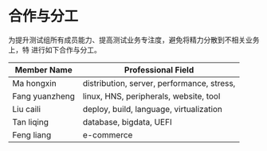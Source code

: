 合作与分工
==========

为提升测试组所有成员能力、提高测试业务专注度，避免将精力分散到不相关业务上，特
进行如下合作与分工。

Member Name|Professional Field
-|-
Ma hongxin|distribution, server, performance, stress,
Fang yuanzheng|linux, HNS, peripherals,  website, tool
Liu caili|deploy, build, language, virtualization
Tan liqing|database, bigdata, UEFI
Feng liang|e-commerce
